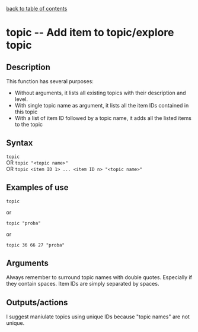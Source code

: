 [back to table of contents](/index.md)
# topic -- Add item to topic/explore topic
## Description
This function has several purposes:
- Without arguments, it lists all existing topics with their description and level. 
- With single topic name as argument, it lists all the item IDs contained in this topic
- With a list of item ID followed by a topic name, it adds all the listed items to the topic
## Syntax
`topic`  
OR
`topic "<topic name>"`  
OR
`topic <item ID 1> ... <item ID n> "<topic name>"`  

## Examples of use
```
topic
```
or
```
topic "proba"
```
or
```
topic 36 66 27 "proba"
```
## Arguments
Always remember to surround topic names with double quotes. Especially if they contain spaces.
Item IDs are simply separated by spaces.
## Outputs/actions
I suggest maniulate topics using unique IDs because "topic names" are not unique.  